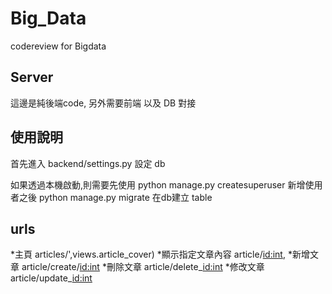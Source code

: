 # Big_Data
codereview for Bigdata

## Server
這邊是純後端code, 另外需要前端 以及 DB 對接

## 使用說明
首先進入 backend/settings.py 設定 db

如果透過本機啟動,則需要先使用
    python manage.py createsuperuser
新增使用者之後
    python manage.py migrate 在db建立 table

## urls
*主頁
    articles/',views.article_cover)
*顯示指定文章內容
    article/<id:int>,
*新增文章
    article/create/<id:int>
*刪除文章
    article/delete_<id:int>
*修改文章
    article/update_<id:int>


